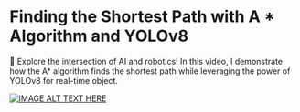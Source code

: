 # Finding the Shortest Path with A * Algorithm and YOLOv8

🚀 Explore the intersection of AI and robotics! In this video, I demonstrate how the A* algorithm finds the shortest path while leveraging the power of YOLOv8 for real-time object.


[![IMAGE ALT TEXT HERE](https://img.youtube.com/vi/78yc2d4fBhw/0.jpg)](https://www.youtube.com/watch?v=78yc2d4fBhw)
